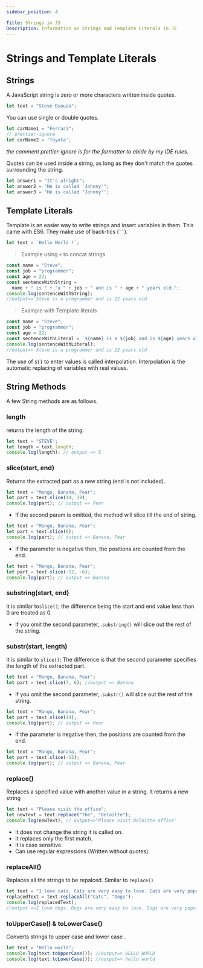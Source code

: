 ```yaml
---
sidebar_position: 4

Title: Strings in JS
Description: Information on Strings and Template Literals in JS
---
```


# Strings and Template Literals

## Strings

A JavaScript string is zero or more characters written inside quotes.

```javascript
let text = "Steve Dsouza";
```

You can use single or double quotes.

```javascript
let carName1 = "Ferrari";
// prettier-ignore
let carName2 = 'Toyota';
```

_the comment prettier-ignore is for the formatter to abide by my IDE rules_.

Quotes can be used inside a string, as long as they don't match the quotes surrounding the string.

```javascript
let answer1 = "It's alright";
let answer2 = "He is called 'Johnny'";
let answer3 = 'He is called "Johnny"';
```

## Template Literals

Template is an easier way to write strings and insert variables in them. This came with ES6. They make use of back-tics (**` `` `**).

```javascript
let text = `Hello World !`;
```

> Example using `+` to concat strings

```javascript
const name = "Steve";
const job = "programmer";
const age = 22;
const sentenceWithString =
  name + " is " + "a " + job + " and is " + age + " years old.";
console.log(sentenceWithString);
//output=> Steve is a programmer and is 22 years old
```

> Example with Template literals

```javascript
const name = "Steve";
const job = "programmer";
const age = 22;
const sentenceWithLiteral = `${name} is a ${job} and is ${age} years old `;
console.log(sentenceWithLiteral);
//output=> Steve is a programmer and is 22 years old
```

The use of `${}` to enter values is called interpolation. Interpolation is the automatic replacing of variables with real values.

## String Methods

A few String methods are as follows.

### length

returns the length of the string.

```javascript
let text = "STEVE";
let length = text.length;
console.log(length); // output => 5
```

### slice(start, end)

Returns the extracted part as a new string (end is not included).

```javascript
let text = "Mango, Banana, Pear";
let part = text.slice(14, 19);
console.log(part); // output => Pear
```

- If the second param is omitted, the method will slice till the end of string.

```javascript
let text = "Mango, Banana, Pear";
let part = text.slice(6);
console.log(part); // output => Banana, Pear
```

- If the parameter is negative then, the positions are counted from the end.

```javascript
let text = "Mango, Banana, Pear";
let part = text.slice(-12, -6);
console.log(part); // output => Banana
```

### substring(start, end)

It is similar to`slice()`; the difference being the start and end value less than 0 are treated as 0.

- If you omit the second parameter, .`substring()` will slice out the rest of the string.

### substr(start, length)

It is similar to `slice()`; The difference is that the second parameter specifies the length of the extracted part.

```javascript
let text = "Mango, Banana, Pear";
let part = text.slice(7, 6); //output => Banana
```

- If you omit the second parameter, .`substr()` will slice out the rest of the string.

```javascript
let text = "Mango, Banana, Pear";
let part = text.slice(14);
console.log(part); // output => Pear
```

- If the parameter is negative then, the positions are counted from the end.

```javascript
let text = "Mango, Banana, Pear";
let part = text.slice(-12);
console.log(part); // output => Banana, Pear
```

### replace()

Replaces a specified value with another value in a string. It returns a new string

```javascript
let text = "Please visit the office";
let newText = text.replace("the", "Deloitte");
console.log(newText); // output=>"Please visit Deloitte office"
```

- It does not change the string it is called on.
- It replaces only the first match.
- It is case sensitive.
- Can use regular expressions (Written without quotes).

### replaceAll()

Replaces all the strings to be repalced. Similar to `replace()`

```javascript
let text = "I love cats. Cats are very easy to love. Cats are very popular.";
replacedText = text.replaceAll("Cats", "Dogs");
console.log(replacedText);
//output =>I love dogs. Dogs are very easy to love. Dogs are very popular.
```

### toUpperCase() & toLowerCase()

Converts strings to upper case and lower case .

```javascript
let text = "Hello world";
console.log(text.toUpperCase()); //output=> HELLO WORLD
console.log(text.toLowerCase()); //output=> hello world
```
